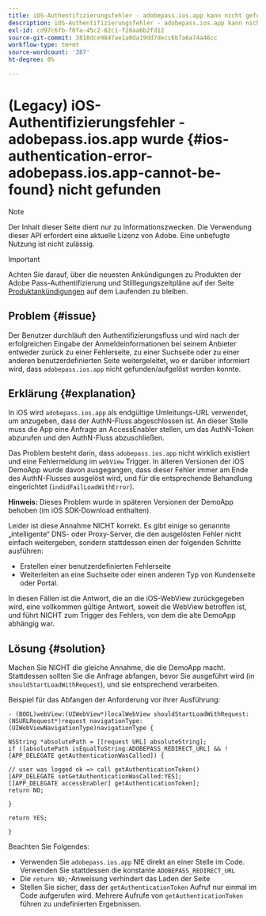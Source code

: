 ```yaml
---
title: iOS-Authentifizierungsfehler - adobepass.ios.app kann nicht gefunden werden
description: iOS-Authentifizierungsfehler - adobepass.ios.app kann nicht gefunden werden
exl-id: cd97c6fb-f0fa-45c2-82c1-f28aa6b2fd12
source-git-commit: 3818dce9847ae1a0da19dd7decc6b7a6a74a46cc
workflow-type: tm+mt
source-wordcount: '387'
ht-degree: 0%

---
```


# (Legacy) iOS-Authentifizierungsfehler - adobepass.ios.app wurde {#ios-authentication-error-adobepass.ios.app-cannot-be-found} nicht gefunden

>[!NOTE]
>
>Der Inhalt dieser Seite dient nur zu Informationszwecken. Die Verwendung dieser API erfordert eine aktuelle Lizenz von Adobe. Eine unbefugte Nutzung ist nicht zulässig.

>[!IMPORTANT]
>
> Achten Sie darauf, über die neuesten Ankündigungen zu Produkten der Adobe Pass-Authentifizierung und Stilllegungszeitpläne auf der Seite [Produktankündigungen](/help/authentication/product-announcements.md) auf dem Laufenden zu bleiben.

## Problem {#issue}

Der Benutzer durchläuft den Authentifizierungsfluss und wird nach der erfolgreichen Eingabe der Anmeldeinformationen bei seinem Anbieter entweder zurück zu einer Fehlerseite, zu einer Suchseite oder zu einer anderen benutzerdefinierten Seite weitergeleitet, wo er darüber informiert wird, dass `adobepass.ios.app` nicht gefunden/aufgelöst werden konnte.

## Erklärung {#explanation}

In iOS wird `adobepass.ios.app` als endgültige Umleitungs-URL verwendet, um anzugeben, dass der AuthN-Fluss abgeschlossen ist. An dieser Stelle muss die App eine Anfrage an AccessEnabler stellen, um das AuthN-Token abzurufen und den AuthN-Fluss abzuschließen.

Das Problem besteht darin, dass `adobepass.ios.app` nicht wirklich existiert und eine Fehlermeldung im `webView` Trigger. In älteren Versionen der iOS DemoApp wurde davon ausgegangen, dass dieser Fehler immer am Ende des AuthN-Flusses ausgelöst wird, und für die entsprechende Behandlung eingerichtet (`indidFailLoadWithError`).

**Hinweis:** Dieses Problem wurde in späteren Versionen der DemoApp behoben (im iOS SDK-Download enthalten).

Leider ist diese Annahme NICHT korrekt. Es gibt einige so genannte „intelligente“ DNS- oder Proxy-Server, die den ausgelösten Fehler nicht einfach weitergeben, sondern stattdessen einen der folgenden Schritte ausführen:

- Erstellen einer benutzerdefinierten Fehlerseite
- Weiterleiten an eine Suchseite oder einen anderen Typ von Kundenseite oder Portal.

In diesen Fällen ist die Antwort, die an die iOS-WebView zurückgegeben wird, eine vollkommen gültige Antwort, soweit die WebView betroffen ist, und führt NICHT zum Trigger des Fehlers, von dem die alte DemoApp abhängig war.

## Lösung {#solution}

Machen Sie NICHT die gleiche Annahme, die die DemoApp macht. Stattdessen sollten Sie die Anfrage abfangen, bevor Sie ausgeführt wird (in `shouldStartLoadWithRequest`), und sie entsprechend verarbeiten.

Beispiel für das Abfangen der Anforderung vor ihrer Ausführung:

```obj-c
- (BOOL)webView:(UIWebView*)localWebView shouldStartLoadWithRequest:(NSURLRequest*)request navigationType:(UIWebViewNavigationType)navigationType {

NSString *absolutePath = [[request URL] absoluteString]; 
if ([absolutePath isEqualToString:ADOBEPASS_REDIRECT_URL] && ![APP_DELEGATE getAuthenticationWasCalled]) {

// user was logged ok => call getAuthenticationToken() 
[APP_DELEGATE setGetAuthenticationWasCalled:YES]; 
[[APP_DELEGATE accessEnabler] getAuthenticationToken];
return NO;

}

return YES;

}
```

Beachten Sie Folgendes:

- Verwenden Sie `adobepass.ios.app` NIE direkt an einer Stelle im Code. Verwenden Sie stattdessen die konstante `ADOBEPASS_REDIRECT_URL`
- Die `return NO;`-Anweisung verhindert das Laden der Seite
- Stellen Sie sicher, dass der `getAuthenticationToken` Aufruf nur einmal im Code aufgerufen wird. Mehrere Aufrufe von `getAuthenticationToken` führen zu undefinierten Ergebnissen.
